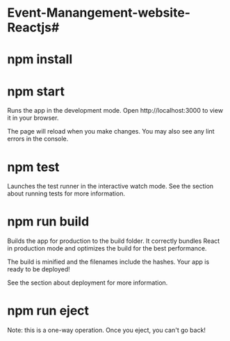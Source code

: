 # Event-Manangement-website-Reactjs# 


<h1>npm install</h1>

<h1>npm start</h1>
Runs the app in the development mode.
Open http://localhost:3000 to view it in your browser.

The page will reload when you make changes.
You may also see any lint errors in the console.

<h1>npm test</h1>
Launches the test runner in the interactive watch mode.
See the section about running tests for more information.

<h1>npm run build</h1>
Builds the app for production to the build folder.
It correctly bundles React in production mode and optimizes the build for the best performance.

The build is minified and the filenames include the hashes.
Your app is ready to be deployed!

See the section about deployment for more information.

<h1>npm run eject</h1>
Note: this is a one-way operation. Once you eject, you can't go back!
